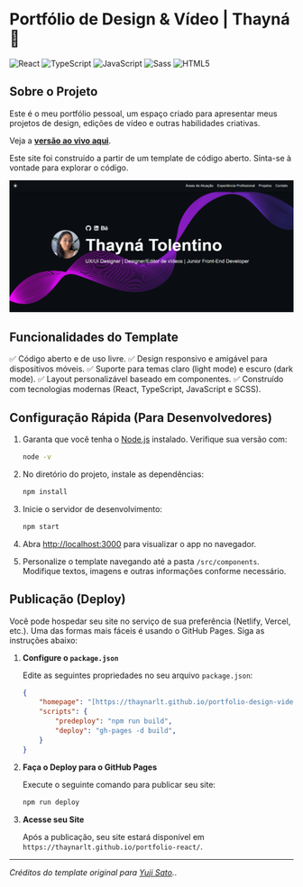 
# Portfólio de Design & Vídeo | Thayná 🚀

![React](https://img.shields.io/badge/React-20232A?style=for-the-badge&logo=react&logoColor=61DAFB) ![TypeScript](https://img.shields.io/badge/typescript-%23007ACC.svg?style=for-the-badge&logo=typescript&logoColor=white) ![JavaScript](https://img.shields.io/badge/JavaScript-323330?style=for-the-badge&logo=javascript&logoColor=F7DF1E) ![Sass](https://img.shields.io/badge/Sass-CC6699?style=for-the-badge&logo=sass&logoColor=white) ![HTML5](https://img.shields.io/badge/HTML5-E34F26?style=for-the-badge&logo=html5&logoColor=white)

## Sobre o Projeto

Este é o meu portfólio pessoal, um espaço criado para apresentar meus projetos de design, edições de vídeo e outras habilidades criativas.

Veja a **[versão ao vivo aqui](https://thaynarlt.github.io/portfolio-react/)**.

Este site foi construído a partir de um template de código aberto. Sinta-se à vontade para explorar o código.

![screenshot](./src/assets//images/telainicial.png)

## Funcionalidades do Template

✅ Código aberto e de uso livre.
✅ Design responsivo e amigável para dispositivos móveis.
✅ Suporte para temas claro (light mode) e escuro (dark mode).
✅ Layout personalizável baseado em componentes.
✅ Construído com tecnologias modernas (React, TypeScript, JavaScript e SCSS).

## Configuração Rápida (Para Desenvolvedores)

1.  Garanta que você tenha o [Node.js](https://nodejs.org/) instalado. Verifique sua versão com:
    ```bash
    node -v
    ```

2.  No diretório do projeto, instale as dependências:
    ```bash
    npm install
    ```

3.  Inicie o servidor de desenvolvimento:
    ```bash
    npm start
    ```

4.  Abra [http://localhost:3000](http://localhost:3000) para visualizar o app no navegador.

5.  Personalize o template navegando até a pasta `/src/components`. Modifique textos, imagens e outras informações conforme necessário.

## Publicação (Deploy)

Você pode hospedar seu site no serviço de sua preferência (Netlify, Vercel, etc.). Uma das formas mais fáceis é usando o GitHub Pages. Siga as instruções abaixo:

1.  **Configure o `package.json`**

    Edite as seguintes propriedades no seu arquivo `package.json`:

    ```json
    {
        "homepage": "[https://thaynarlt.github.io/portfolio-design-videos/](https://thaynarlt.github.io/portfolio-design-videos/)",
        "scripts": {
            "predeploy": "npm run build",
            "deploy": "gh-pages -d build",
        }
    }
    ```

2.  **Faça o Deploy para o GitHub Pages**

    Execute o seguinte comando para publicar seu site:
    ```bash
    npm run deploy
    ```

3.  **Acesse seu Site**

    Após a publicação, seu site estará disponível em `https://thaynarlt.github.io/portfolio-react/`.

---
*Créditos do template original para [Yuji Sato](https://github.com/yujisatojr/react-portfolio-template).*.